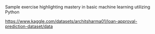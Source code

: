 Sample exercise highlighting mastery in basic machine learning utilizing Python

https://www.kaggle.com/datasets/architsharma01/loan-approval-prediction-dataset/data
